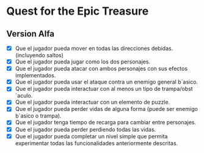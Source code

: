 # Quest for the Epic Treasure

## Version Alfa

- [X] Que el jugador pueda mover en todas las direcciones debidas. (incluyendo saltos)
- [X] Que el jugador pueda jugar como los dos personajes.
- [X] Que el jugador pueda atacar con ambos personajes con sus efectos implementados.
- [X] Que el jugador pueda usar el ataque contra un enemigo general b´asico.
- [X] Que el jugador pueda interactuar con al menos un tipo de trampa/obst´aculo.
- [X] Que el jugador pueda interactuar con un elemento de puzzle.
- [X] Que el jugador pueda perder vidas de alguna forma (puede ser enemigo b´asico o
trampa).
- [X] Que el jugador tenga tiempo de recarga para cambiar entre personajes.
- [X] Que el jugador pueda perder perdiendo todas las vidas.
- [X] Que el jugador pueda completar un nivel simple que permita experimentar todas las
funcionalidades anteriormente descritas.